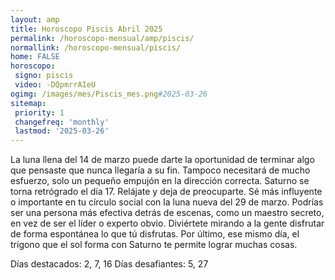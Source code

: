 ```yaml
---
layout: amp
title: Horoscopo Piscis Abril 2025 
permalink: /horoscopo-mensual/amp/piscis/
normallink: /horoscopo-mensual/piscis/
home: FALSE
horoscopo:
 signo: piscis
 video: -DQpmrrAIeU
ogimg: /images/mes/Piscis_mes.png#2025-03-26
sitemap:
 priority: 1
 changefreq: 'monthly'
 lastmod: '2025-03-26'
---
```



La luna llena del 14 de marzo puede darte la oportunidad de terminar algo que pensaste que nunca llegaría a su fin. Tampoco necesitará de mucho esfuerzo, solo un pequeño empujón en la dirección correcta. Saturno se torna retrógrado el día 17. Relájate y deja de preocuparte. Sé más influyente o importante en tu círculo social con la luna nueva del 29 de marzo. Podrías ser una persona más efectiva detrás de escenas, como un maestro secreto, en vez de ser el líder o experto obvio. Diviértete mirando a la gente disfrutar de forma espontánea lo que tú disfrutas. Por último, ese mismo día, el trígono que el sol forma con Saturno te permite lograr muchas cosas. 

Días destacados: 2, 7, 16
Días desafiantes: 5, 27